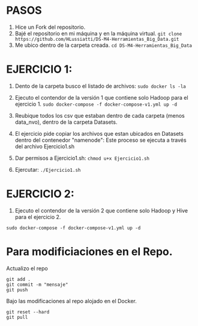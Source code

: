 # PASOS
1. Hice un Fork del repositorio.
2. Bajé el repositorio en mi máquina y en la máquina virtual.
``` git clone https://github.com/HLussiatti/DS-M4-Herramientas_Big_Data.git ```
3. Me ubico dentro de la carpeta creada.
``` cd DS-M4-Herramientas_Big_Data ```


# EJERCICIO 1:
1. Dento de la carpeta busco el listado de archivos:
``` sudo docker ls -la ```

2. Ejecuto el contendor de la versión 1 que contiene solo Hadoop para el ejercicio 1.
``` sudo docker-compose -f docker-compose-v1.yml up -d ```

3. Reubique todos los csv que estaban dentro de cada carpeta (menos data_nvo), dentro de la carpeta Datasets.

4. El ejercicio pide copiar los archivos que estan ubicados en Datasets dentro del contenedor "namenode":
Este proceso se ejecuta a través del archivo Ejercicio1.sh

5. Dar permisos a Ejercicio1.sh: 
``` chmod u+x Ejercicio1.sh ```
6. Ejercutar: 
``` ./Ejercicio1.sh ```


# EJERCICIO 2:
1. Ejecuto el contendor de la versión 2 que contiene solo Hadoop y Hive para el ejercicio 2.



``` sudo docker-compose -f docker-compose-v1.yml up -d ```


# Para modificiaciones en el Repo.
Actualizo el repo
```
git add .
git commit -m "mensaje"
git push
```
Bajo las modificaciones al repo alojado en el Docker.
```
git reset --hard
git pull
```







    